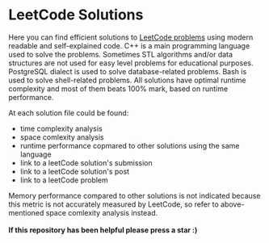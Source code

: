 # LeetCode Solutions
Here you can find efficient solutions to [LeetCode problems](https://leetcode.com/problemset/) using modern readable and self-explained code. C++ is a main programming language used to solve the problems. Sometimes STL algorithms and/or data structures are not used for easy level problems for educational purposes. PostgreSQL dialect is used to solve database-related problems. Bash is used to solve shell-related problems. All solutions have optimal runtime complexity and most of them beats 100% mark, based on runtime performance.   
<p></p>
At each solution file could be found:
<ul>
  <li>time complexity analysis</li>
  <li>space comlexity analysis</li>
  <li>runtime performance copmared to other solutions using the same language</li>
  <li>link to a leetCode solution's submission</li>
  <li>link to a leetCode solution's post</li>
  <li>link to a leetCode problem</li>
</ul>
Memory performance compared to other solutions is not indicated because this metric is not accurately measured by LeetCode, so refer to above-mentioned space comlexity analysis instead.<br>
<br>
<b>If this repository has been helpful please press a star :)</b>
